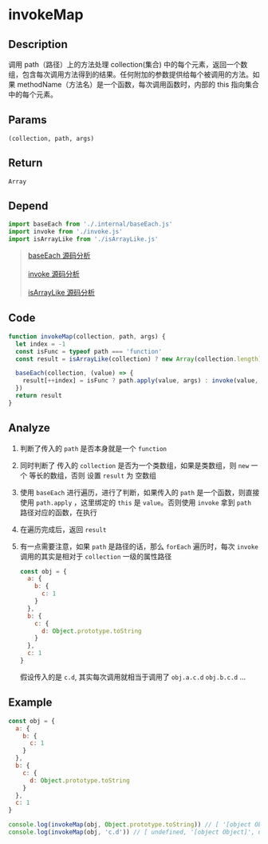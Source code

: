 # invokeMap

## Description
调用 path（路径）上的方法处理 collection(集合) 中的每个元素，返回一个数组，包含每次调用方法得到的结果。任何附加的参数提供给每个被调用的方法。如果 methodName（方法名）是一个函数，每次调用函数时，内部的 this 指向集合中的每个元素。

## Params
`(collection, path, args)`

## Return
`Array`

## Depend
```js
import baseEach from './.internal/baseEach.js'
import invoke from './invoke.js'
import isArrayLike from './isArrayLike.js'
```
> [baseEach 源码分析](../internal/baseEach.md)
> <br/>
> <br/>
> [invoke 源码分析](./invoke.md)
> <br/>
> <br/>
> [isArrayLike 源码分析](./isArrayLike.md)

## Code
```js
function invokeMap(collection, path, args) {
  let index = -1
  const isFunc = typeof path === 'function'
  const result = isArrayLike(collection) ? new Array(collection.length) : []

  baseEach(collection, (value) => {
    result[++index] = isFunc ? path.apply(value, args) : invoke(value, path, args)
  })
  return result
}
```

## Analyze
1. 判断了传入的 `path` 是否本身就是一个 `function` 
   
2. 同时判断了 传入的 `collection` 是否为一个类数组，如果是类数组，则 `new` 一个 等长的数组，否则 设置 `result` 为 空数组
3. 使用 `baseEach` 进行遍历，进行了判断，如果传入的 `path` 是一个函数，则直接使用 `path.apply` ，这里绑定的 `this` 是 `value`。否则使用 `invoke` 拿到 `path` 路径对应的函数，在执行
4. 在遍历完成后，返回 `result`
5. 有一点需要注意，如果 `path` 是路径的话，那么 `forEach` 遍历时，每次 `invoke` 调用的其实是相对于 `collection` 一级的属性路径
    ```js
    const obj = {
      a: {
        b: {
          c: 1
        }
      },
      b: {
        c: {
          d: Object.prototype.toString
        }
      },
      c: 1
    }
    ```
    假设传入的是 `c.d`, 其实每次调用就相当于调用了  `obj.a.c.d`  `obj.b.c.d` ...

## Example
```js
const obj = {
  a: {
    b: {
      c: 1
    }
  },
  b: {
    c: {
      d: Object.prototype.toString
    }
  },
  c: 1
}

console.log(invokeMap(obj, Object.prototype.toString)) // [ '[object Object]', '[object Object]', '[object Number]' ]
console.log(invokeMap(obj, 'c.d')) // [ undefined, '[object Object]', undefined ]
```
